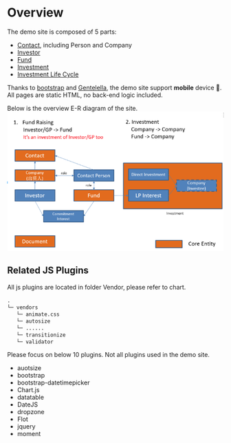 # Overview

The demo site is composed of 5 parts: 

* [Contact](./screen.md), including Person and Company
* [Investor](./screen.md#investor)
* [Fund](./screen.md#fund)
* [Investment](./screen.md#investment)
* [Investment Life Cycle](./investment-life-cycle.md)

Thanks to [bootstrap](https://getbootstrap.com/) and [Gentelella](https://github.com/puikinsh/gentelella), the demo site support **mobile** device :tada:. All pages are static HTML, no back-end logic included. 

Below is the overview E-R diagram of the site.
![alt text][overview]

[overview]: ../img/overview.png "Overview"

## Related JS Plugins

All js plugins are located in folder Vendor, please refer to chart.

```
.
└─ vendors
   └─ animate.css
   └─ autosize
   └─ ......
   └─ transitionize
   └─ validator
```

Please focus on below 10 plugins. Not all plugins used in the demo site.

- auotsize
- bootstrap
- bootstrap-datetimepicker
- Chart.js
- datatable
- DateJS
- dropzone
- Flot
- jquery
- moment